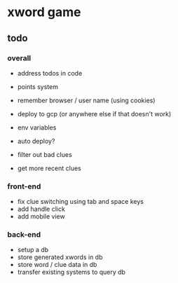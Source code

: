 # xword game

## todo

### overall

- address todos in code

- points system
- remember browser / user name (using cookies)
- deploy to gcp (or anywhere else if that doesn't work)
- env variables
- auto deploy?
- filter out bad clues
- get more recent clues

### front-end

- fix clue switching using tab and space keys
- add handle click
- add mobile view

### back-end

- setup a db
- store generated xwords in db
- store word / clue data in db
- transfer existing systems to query db
